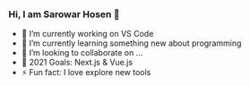 ### Hi, I am Sarowar Hosen 👋

- 🔭 I’m currently working on VS Code
- 🌱 I’m currently learning something new about programming
- 👯 I’m looking to collaborate on ...
- 🤔 2021 Goals: Next.js & Vue.js
- ⚡ Fun fact: I love explore new tools
